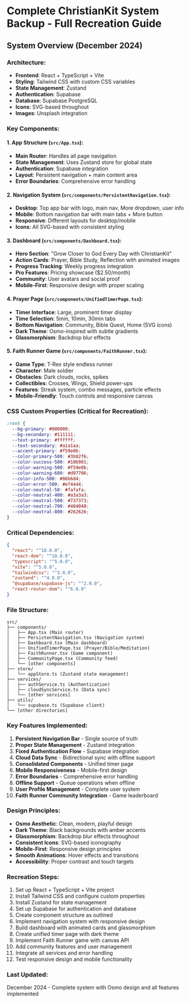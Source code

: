 # Complete ChristianKit System Backup - Full Recreation Guide

## System Overview (December 2024)

### Architecture:
- **Frontend**: React + TypeScript + Vite
- **Styling**: Tailwind CSS with custom CSS variables
- **State Management**: Zustand
- **Authentication**: Supabase
- **Database**: Supabase PostgreSQL
- **Icons**: SVG-based throughout
- **Images**: Unsplash integration

### Key Components:

#### 1. App Structure (`src/App.tsx`):
- **Main Router**: Handles all page navigation
- **State Management**: Uses Zustand store for global state
- **Authentication**: Supabase integration
- **Layout**: Persistent navigation + main content area
- **Error Boundaries**: Comprehensive error handling

#### 2. Navigation System (`src/components/PersistentNavigation.tsx`):
- **Desktop**: Top app bar with logo, main nav, More dropdown, user info
- **Mobile**: Bottom navigation bar with main tabs + More button
- **Responsive**: Different layouts for desktop/mobile
- **Icons**: All SVG-based with consistent styling

#### 3. Dashboard (`src/components/Dashboard.tsx`):
- **Hero Section**: "Grow Closer to God Every Day with ChristianKit"
- **Action Cards**: Prayer, Bible Study, Reflection with animated images
- **Progress Tracking**: Weekly progress integration
- **Pro Features**: Pricing showcase ($2.50/month)
- **Community**: User avatars and social proof
- **Mobile-First**: Responsive design with proper scaling

#### 4. Prayer Page (`src/components/UnifiedTimerPage.tsx`):
- **Timer Interface**: Large, prominent timer display
- **Time Selection**: 5min, 10min, 30min tabs
- **Bottom Navigation**: Community, Bible Quest, Home (SVG icons)
- **Dark Theme**: Osmo-inspired with subtle gradients
- **Glassmorphism**: Backdrop blur effects

#### 5. Faith Runner Game (`src/components/FaithRunner.tsx`):
- **Game Type**: T-Rex style endless runner
- **Character**: Male soldier
- **Obstacles**: Dark clouds, rocks, spikes
- **Collectibles**: Crosses, Wings, Shield power-ups
- **Features**: Streak system, combo messages, particle effects
- **Mobile-Friendly**: Touch controls and responsive canvas

### CSS Custom Properties (Critical for Recreation):
```css
:root {
  --bg-primary: #000000;
  --bg-secondary: #111111;
  --text-primary: #ffffff;
  --text-secondary: #a1a1aa;
  --accent-primary: #f59e0b;
  --color-primary-500: #3b82f6;
  --color-success-500: #10b981;
  --color-warning-500: #f59e0b;
  --color-warning-600: #d97706;
  --color-info-500: #06b6d4;
  --color-error-500: #ef4444;
  --color-neutral-50: #fafafa;
  --color-neutral-400: #a3a3a3;
  --color-neutral-500: #737373;
  --color-neutral-700: #404040;
  --color-neutral-800: #262626;
}
```

### Critical Dependencies:
```json
{
  "react": "^18.0.0",
  "react-dom": "^18.0.0",
  "typescript": "^5.0.0",
  "vite": "^5.0.0",
  "tailwindcss": "^3.0.0",
  "zustand": "^4.0.0",
  "@supabase/supabase-js": "^2.0.0",
  "react-router-dom": "^6.0.0"
}
```

### File Structure:
```
src/
├── components/
│   ├── App.tsx (Main router)
│   ├── PersistentNavigation.tsx (Navigation system)
│   ├── Dashboard.tsx (Main dashboard)
│   ├── UnifiedTimerPage.tsx (Prayer/Bible/Meditation)
│   ├── FaithRunner.tsx (Game component)
│   ├── CommunityPage.tsx (Community feed)
│   └── [other components]
├── store/
│   └── appStore.ts (Zustand state management)
├── services/
│   ├── authService.ts (Authentication)
│   ├── cloudSyncService.ts (Data sync)
│   └── [other services]
├── utils/
│   └── supabase.ts (Supabase client)
└── [other directories]
```

### Key Features Implemented:
1. **Persistent Navigation Bar** - Single source of truth
2. **Proper State Management** - Zustand integration
3. **Fixed Authentication Flow** - Supabase integration
4. **Cloud Data Sync** - Bidirectional sync with offline support
5. **Consolidated Components** - Unified timer page
6. **Mobile Responsiveness** - Mobile-first design
7. **Error Boundaries** - Comprehensive error handling
8. **Offline Support** - Queue operations when offline
9. **User Profile Management** - Complete user system
10. **Faith Runner Community Integration** - Game leaderboard

### Design Principles:
- **Osmo Aesthetic**: Clean, modern, playful design
- **Dark Theme**: Black backgrounds with amber accents
- **Glassmorphism**: Backdrop blur effects throughout
- **Consistent Icons**: SVG-based iconography
- **Mobile-First**: Responsive design principles
- **Smooth Animations**: Hover effects and transitions
- **Accessibility**: Proper contrast and touch targets

### Recreation Steps:
1. Set up React + TypeScript + Vite project
2. Install Tailwind CSS and configure custom properties
3. Install Zustand for state management
4. Set up Supabase for authentication and database
5. Create component structure as outlined
6. Implement navigation system with responsive design
7. Build dashboard with animated cards and glassmorphism
8. Create unified timer page with dark theme
9. Implement Faith Runner game with canvas API
10. Add community features and user management
11. Integrate all services and error handling
12. Test responsive design and mobile functionality

### Last Updated:
December 2024 - Complete system with Osmo design and all features implemented
